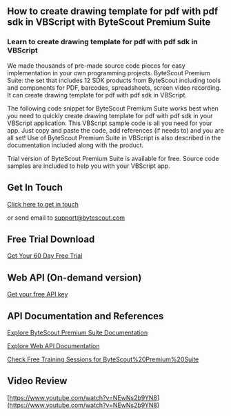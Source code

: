 ## How to create drawing template for pdf with pdf sdk in VBScript with ByteScout Premium Suite

### Learn to create drawing template for pdf with pdf sdk in VBScript

We made thousands of pre-made source code pieces for easy implementation in your own programming projects. ByteScout Premium Suite: the set that includes 12 SDK products from ByteScout including tools and components for PDF, barcodes, spreadsheets, screen video recording. It can create drawing template for pdf with pdf sdk in VBScript.

The following code snippet for ByteScout Premium Suite works best when you need to quickly create drawing template for pdf with pdf sdk in your VBScript application. This VBScript sample code is all you need for your app. Just copy and paste the code, add references (if needs to) and you are all set! Use of ByteScout Premium Suite in VBScript is also described in the documentation included along with the product.

Trial version of ByteScout Premium Suite is available for free. Source code samples are included to help you with your VBScript app.

## Get In Touch

[Click here to get in touch](https://bytescout.zendesk.com/hc/en-us/requests/new?subject=ByteScout%20Premium%20Suite%20Question)

or send email to [support@bytescout.com](mailto:support@bytescout.com?subject=ByteScout%20Premium%20Suite%20Question) 

## Free Trial Download

[Get Your 60 Day Free Trial](https://bytescout.com/download/web-installer?utm_source=github-readme)

## Web API (On-demand version)

[Get your free API key](https://pdf.co/documentation/api?utm_source=github-readme)

## API Documentation and References

[Explore ByteScout Premium Suite Documentation](https://bytescout.com/documentation/index.html?utm_source=github-readme)

[Explore Web API Documentation](https://pdf.co/documentation/api?utm_source=github-readme)

[Check Free Training Sessions for ByteScout%20Premium%20Suite](https://academy.bytescout.com/)

## Video Review

[https://www.youtube.com/watch?v=NEwNs2b9YN8](https://www.youtube.com/watch?v=NEwNs2b9YN8)